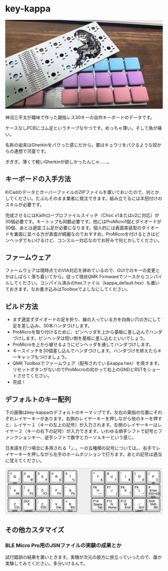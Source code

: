 # key-kappa
![key-kappa画像](https://github.com/k3peta/key-kappa/blob/main/key-kappa.jpg)

神沼三平太が趣味で作った親指レス30キーの自作キーボードのデータです。

ケースなしPCBにゴム足というチープなやつです。めっちゃ薄い。そして角が痛い。

名称の由来はGherkinをパクった感じだから。要はキュウリをパクるような奴からの連想で河童です。

ぎぎぎ。薄くて軽いGherkinが欲しかったんじゃ……。

## キーボードの入手方法

KiCadのデータとガーバーファイルのZIPファイルを置いておいたので、何とかしてください。たぶんそのまま業者に発注できます。組み立てるには半田付けのスキルが必要です。

完成させるにはKailhロープロファイルスイッチ（Choc v1またはv2に対応）が30個必要です。キートップも同数必要です。他にはProMicro1個とダイオードが30個、あとは適宜ゴム足が必要になります。個人的には表面実装型のダイオードを裏面に並べる方が表面が綺麗なのでおすすめ。ProMicroを付けるときはピンヘッダでもいけるけど、コンスルー対応なのでお好みで何とかしてください。

## ファームウェア

ファームウェアは現時点でのVIA対応を諦めているので、GUIでのキーの変更とかはしばらく落ち着いてから。従って現状QMK Firmwareでソースからコンパイルしてください。コンパイル済みのhexファイル（kappa_default.hex）も置いておきます。なお書き込みはToolboxでよしなにしてください。


## ビルド方法

- まず適宜ずダイオードの足を折り、線の入っている方を四角い穴の方にして足を差し込み、30本ハンダづけします。
- ProMicroを取り付けるために、ピンヘッダを上から基板に差し込んでハンダづけします。ピンヘッダは短い側を基板に差し込むといいでしょう。
- ProMicroを上から被せるようにピンヘッダを通してハンダづけします。
- キースイッチを30個差し込んでハンダづけします。ハンダづけを終えたらキーキャップもつけましょう。
- QMK Toolboxでファームウェア（配布されているkappa.hex）を焼きます。リセットボタンがないのでProMocroの向かって右上のGNDとRSTをショートさせてください。
- 完成！


## デフォルトのキー配列

下の画像はkey-kappaのデフォルトのキーマップです。左右の薬指の位置にそれぞれレイヤーキーがあります。右側のレイヤーキーを押しながら他のキーを押すと、レイヤー１（キーの左上の記号）が入力されます。左側のレイヤーキーはレイヤー２（キーの右下の記号）が入力できます。いわゆる順手シフトで記号とファンクションキー、逆手シフトで数字とカーソルキーという感じ。

日本語を打つ場合に多用される「」、。ーの五種類の記号については。、右手でレイヤーキーを押しながら左手のホームポジションで打ちます。あとの記号は適当に覚えてください。

![デフォルトのキーマップ画像](https://github.com/k3peta/key-kappa/blob/main/keyboard-layout.png)


## その他カスタマイズ

### BLE Micro Pro用のJSNファイルの実験の成果とか

試行錯誤の結果を置いときます。実機が次元の彼方に旅立っていったので、誰か実験してみてください。多分いけるんで。
